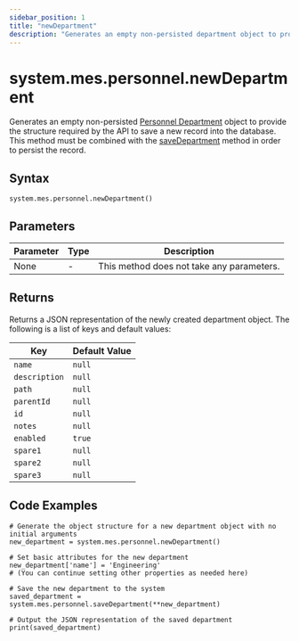 ```yaml
---
sidebar_position: 1
title: "newDepartment"
description: "Generates an empty non-persisted department object to provide the structure to retrieve records from the database."
---
```


# system.mes.personnel.newDepartment

Generates an empty non-persisted [Personnel Department](../../data-model/personnel-model/personnel-department) object to provide the structure required by the API to save a new record into the database. This method must be combined with the [saveDepartment](./save-department) method in order to persist the record.

## Syntax

```
system.mes.personnel.newDepartment()
```

## Parameters

| Parameter | Type | Description                               |
| --------- | ---- | ----------------------------------------- |
| None      | -    | This method does not take any parameters. |

## Returns

Returns a JSON representation of the newly created department object. The following is a list of keys and default values:

| Key           | Default Value |
| ------------- | ------------- |
| `name`        | `null`        |
| `description` | `null`        |
| `path`        | `null`        |
| `parentId`    | `null`        |
| `id`          | `null`        |
| `notes`       | `null`        |
| `enabled`     | `true`        |
| `spare1`      | `null`        |
| `spare2`      | `null`        |
| `spare3`      | `null`        |

## Code Examples

```
# Generate the object structure for a new department object with no initial arguments
new_department = system.mes.personnel.newDepartment()

# Set basic attributes for the new department
new_department['name'] = 'Engineering'
# (You can continue setting other properties as needed here)

# Save the new department to the system
saved_department = system.mes.personnel.saveDepartment(**new_department)

# Output the JSON representation of the saved department
print(saved_department)
```